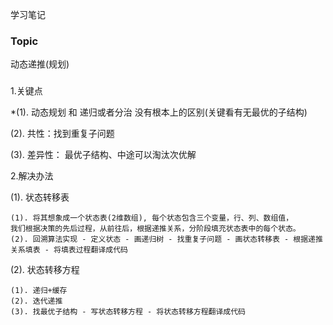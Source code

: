 学习笔记

### Topic
动态递推(规划)

### 

1.关键点

*(1). 动态规划 和 递归或者分治 没有根本上的区别(关键看有无最优的子结构)

(2). 共性：找到重复子问题

(3). 差异性： 最优子结构、中途可以淘汰次优解

2.解决办法

(1). 状态转移表

    (1). 将其想象成一个状态表(2维数组), 每个状态包含三个变量，行、列、数组值，
    我们根据决策的先后过程，从前往后，根据递推关系，分阶段填充状态表中的每个状态。
    (2). 回溯算法实现 - 定义状态 - 画递归树 - 找重复子问题 - 画状态转移表 - 根据递推关系填表 - 将填表过程翻译成代码
(2). 状态转移方程
    
    (1). 递归+缓存
    (2). 迭代递推
    (3). 找最优子结构 - 写状态转移方程 - 将状态转移方程翻译成代码

